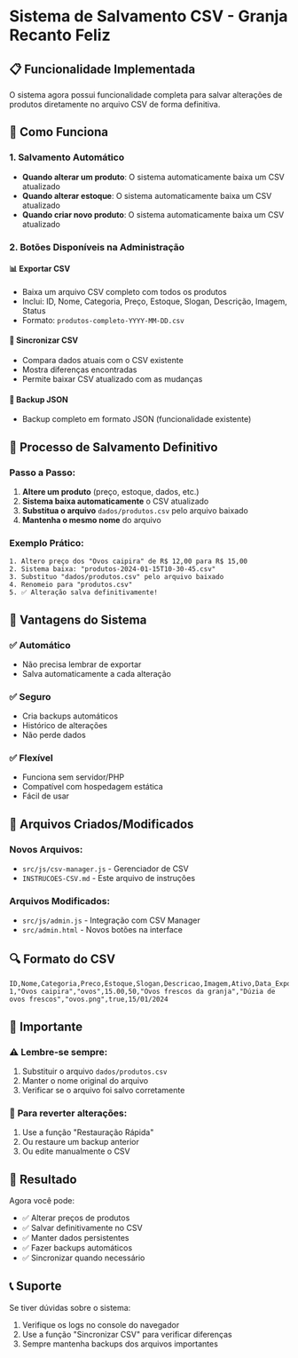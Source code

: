 # Sistema de Salvamento CSV - Granja Recanto Feliz

## 📋 Funcionalidade Implementada

O sistema agora possui funcionalidade completa para salvar alterações de produtos diretamente no arquivo CSV de forma definitiva.

## 🔧 Como Funciona

### 1. Salvamento Automático
- **Quando alterar um produto**: O sistema automaticamente baixa um CSV atualizado
- **Quando alterar estoque**: O sistema automaticamente baixa um CSV atualizado
- **Quando criar novo produto**: O sistema automaticamente baixa um CSV atualizado

### 2. Botões Disponíveis na Administração

#### 📊 **Exportar CSV**
- Baixa um arquivo CSV completo com todos os produtos
- Inclui: ID, Nome, Categoria, Preço, Estoque, Slogan, Descrição, Imagem, Status
- Formato: `produtos-completo-YYYY-MM-DD.csv`

#### 🔄 **Sincronizar CSV**
- Compara dados atuais com o CSV existente
- Mostra diferenças encontradas
- Permite baixar CSV atualizado com as mudanças

#### 💾 **Backup JSON**
- Backup completo em formato JSON (funcionalidade existente)

## 📝 Processo de Salvamento Definitivo

### Passo a Passo:

1. **Altere um produto** (preço, estoque, dados, etc.)
2. **Sistema baixa automaticamente** o CSV atualizado
3. **Substitua o arquivo** `dados/produtos.csv` pelo arquivo baixado
4. **Mantenha o mesmo nome** do arquivo

### Exemplo Prático:

```
1. Altero preço dos "Ovos caipira" de R$ 12,00 para R$ 15,00
2. Sistema baixa: "produtos-2024-01-15T10-30-45.csv"
3. Substituo "dados/produtos.csv" pelo arquivo baixado
4. Renomeio para "produtos.csv"
5. ✅ Alteração salva definitivamente!
```

## 🎯 Vantagens do Sistema

### ✅ **Automático**
- Não precisa lembrar de exportar
- Salva automaticamente a cada alteração

### ✅ **Seguro**
- Cria backups automáticos
- Histórico de alterações
- Não perde dados

### ✅ **Flexível**
- Funciona sem servidor/PHP
- Compatível com hospedagem estática
- Fácil de usar

## 📁 Arquivos Criados/Modificados

### Novos Arquivos:
- `src/js/csv-manager.js` - Gerenciador de CSV
- `INSTRUCOES-CSV.md` - Este arquivo de instruções

### Arquivos Modificados:
- `src/js/admin.js` - Integração com CSV Manager
- `src/admin.html` - Novos botões na interface

## 🔍 Formato do CSV

```csv
ID,Nome,Categoria,Preco,Estoque,Slogan,Descricao,Imagem,Ativo,Data_Exportacao
1,"Ovos caipira","ovos",15.00,50,"Ovos frescos da granja","Dúzia de ovos frescos","ovos.png",true,15/01/2024
```

## 🚨 Importante

### ⚠️ **Lembre-se sempre:**
1. Substituir o arquivo `dados/produtos.csv`
2. Manter o nome original do arquivo
3. Verificar se o arquivo foi salvo corretamente

### 🔄 **Para reverter alterações:**
1. Use a função "Restauração Rápida"
2. Ou restaure um backup anterior
3. Ou edite manualmente o CSV

## 🎉 Resultado

Agora você pode:
- ✅ Alterar preços de produtos
- ✅ Salvar definitivamente no CSV
- ✅ Manter dados persistentes
- ✅ Fazer backups automáticos
- ✅ Sincronizar quando necessário

## 📞 Suporte

Se tiver dúvidas sobre o sistema:
1. Verifique os logs no console do navegador
2. Use a função "Sincronizar CSV" para verificar diferenças
3. Sempre mantenha backups dos arquivos importantes